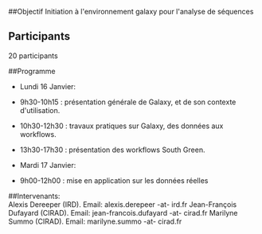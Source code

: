 ##Objectif
Initiation à l'environnement galaxy pour l'analyse de séquences

## Participants
20 participants

##Programme

* Lundi 16 Janvier:

 * 9h30-10h15 : présentation générale de Galaxy, et de son contexte d'utilisation.

 * 10h30-12h30 : travaux pratiques sur Galaxy, des données aux workflows.

 * 13h30-17h30 : présentation des workflows South Green.

* Mardi 17 Janvier:

 * 9h00-12h00 : mise en application sur les données réelles

##Intervenants:	 
Alexis Dereeper (IRD).	Email: alexis.derepeer -at- ird.fr
Jean-François Dufayard (CIRAD). 	Email: jean-francois.dufayard -at- cirad.fr
Marilyne Summo (CIRAD). 	Email: marilyne.summo -at- cirad.fr
